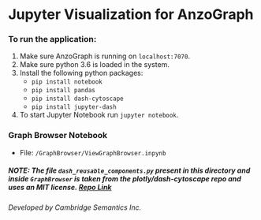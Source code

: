 # Jupyter Visualization for AnzoGraph

### To run the application:
1. Make sure AnzoGraph is running on `localhost:7070`.
2. Make sure python 3.6 is loaded in the system.
3. Install the following python packages:
    + `pip install notebook`
    + `pip install pandas`
    + `pip install dash-cytoscape`
    + `pip install jupyter-dash`
4. To start Jupyter Notebook run `jupyter notebook`.


### Graph Browser Notebook
+ File: `/GraphBrowser/ViewGraphBrowser.inpynb`


##### NOTE: The file `dash_reusable_components.py` present in this directory and inside `GraphBrowser` is taken from the plotly/dash-cytoscape repo and uses an MIT license.  [Repo Link](https://github.com/plotly/dash-cytoscape/)
 
###### Developed by Cambridge Semantics Inc.     